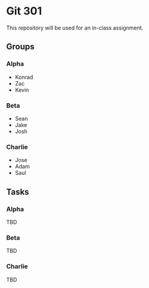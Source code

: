 # Git 301
This repository will be used for an in-class assignment.

## Groups

### Alpha
- Konrad
- Zac
- Kevin

### Beta
- Sean
- Jake
- Josh

### Charlie
- Jose
- Adam
- Saul

## Tasks

### Alpha
TBD

### Beta
TBD

### Charlie
TBD